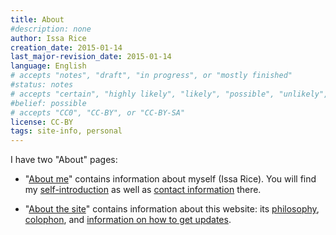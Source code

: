 ```yaml
---
title: About
#description: none
author: Issa Rice
creation_date: 2015-01-14
last_major-revision_date: 2015-01-14
language: English
# accepts "notes", "draft", "in progress", or "mostly finished"
#status: notes
# accepts "certain", "highly likely", "likely", "possible", "unlikely", "highly unlikely", "remote", "impossible", "log", "emotional", or "fiction"
#belief: possible
# accepts "CC0", "CC-BY", or "CC-BY-SA"
license: CC-BY
tags: site-info, personal
---
```


I have two "About" pages:

- "[About me]()" contains information about myself (Issa Rice).
You will find my [self-introduction](about-me#self-introduction) as well as [contact information](about-me#contact) there.

- "[About the site]()" contains information about this website: its [philosophy](about-the-site#philosophy), [colophon](about-the-site#colophon), and [information on how to get updates](about-the-site#getting-updates).
